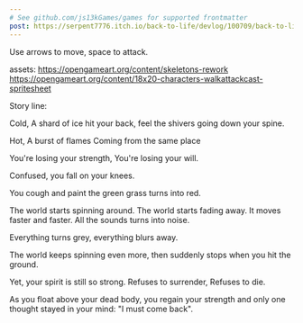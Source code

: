 ```yaml
---
# See github.com/js13kGames/games for supported frontmatter
post: https://serpent7776.itch.io/back-to-life/devlog/100709/back-to-life-postmortem
---
```

Use arrows to move, space to attack.

assets:
https://opengameart.org/content/skeletons-rework
https://opengameart.org/content/18x20-characters-walkattackcast-spritesheet

Story line:

Cold,
A shard of ice hit your back,
feel the shivers going down your spine.

Hot,
A burst of flames
Coming from the same place

You're losing your strength,
You're losing your will.

Confused,
you fall on your knees.

You cough
and paint
the green grass
turns into red.

The world
starts spinning around.
The world
starts fading away.
It moves faster and faster.
All the sounds
turns into noise.

Everything turns grey,
everything blurs away.

The world keeps spinning
even more,
then suddenly stops
when you hit the ground.

Yet,
your spirit
is still so strong.
Refuses to surrender,
Refuses to die.

As you float above
your dead body,
you regain your strength
and only one thought
stayed in your mind:
"I must come back".